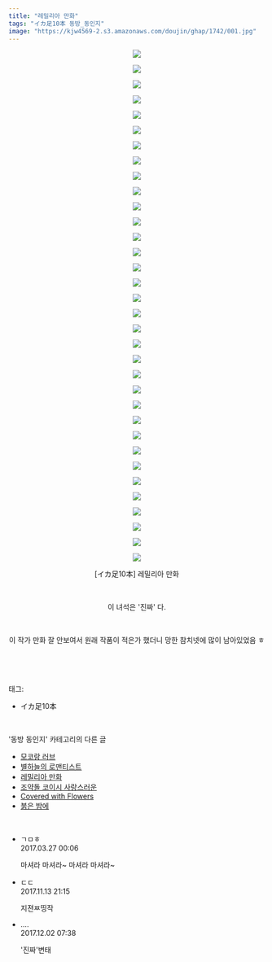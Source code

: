 ```yaml
---
title: "레밀리아 만화"
tags: "イカ足10本 동방_동인지"
image: "https://kjw4569-2.s3.amazonaws.com/doujin/ghap/1742/001.jpg"
---
```

<div class="article">
<p style="text-align: center; clear: none; float: none;"><img src="{{ site.imgserver9 }}/ghap/1742/001.jpg"/></p>
<p style="text-align: center; clear: none; float: none;"><img src="{{ site.imgserver9 }}/ghap/1742/002.jpg"/></p>
<p style="text-align: center; clear: none; float: none;"><img src="{{ site.imgserver9 }}/ghap/1742/003.jpg"/></p>
<p style="text-align: center; clear: none; float: none;"><img src="{{ site.imgserver9 }}/ghap/1742/004.jpg"/></p>
<p style="text-align: center; clear: none; float: none;"><img src="{{ site.imgserver9 }}/ghap/1742/005.jpg"/></p>
<p style="text-align: center; clear: none; float: none;"><img src="{{ site.imgserver9 }}/ghap/1742/006.jpg"/></p>
<p style="text-align: center; clear: none; float: none;"><img src="{{ site.imgserver9 }}/ghap/1742/007.jpg"/></p>
<p style="text-align: center; clear: none; float: none;"><img src="{{ site.imgserver9 }}/ghap/1742/008.jpg"/></p>
<p style="text-align: center; clear: none; float: none;"><img src="{{ site.imgserver9 }}/ghap/1742/009.jpg"/></p>
<p style="text-align: center; clear: none; float: none;"><img src="{{ site.imgserver9 }}/ghap/1742/010.jpg"/></p>
<p style="text-align: center; clear: none; float: none;"><img src="{{ site.imgserver9 }}/ghap/1742/011.jpg"/></p>
<p style="text-align: center; clear: none; float: none;"><img src="{{ site.imgserver9 }}/ghap/1742/012.jpg"/></p>
<p style="text-align: center; clear: none; float: none;"><img src="{{ site.imgserver9 }}/ghap/1742/013.jpg"/></p>
<p style="text-align: center; clear: none; float: none;"><img src="{{ site.imgserver9 }}/ghap/1742/014.jpg"/></p>
<p style="text-align: center; clear: none; float: none;"><img src="{{ site.imgserver9 }}/ghap/1742/015.jpg"/></p>
<p style="text-align: center; clear: none; float: none;"><img src="{{ site.imgserver9 }}/ghap/1742/016.jpg"/></p>
<p style="text-align: center; clear: none; float: none;"><img src="{{ site.imgserver9 }}/ghap/1742/017.jpg"/></p>
<p style="text-align: center; clear: none; float: none;"><img src="{{ site.imgserver9 }}/ghap/1742/018.jpg"/></p>
<p style="text-align: center; clear: none; float: none;"><img src="{{ site.imgserver9 }}/ghap/1742/019.jpg"/></p>
<p style="text-align: center; clear: none; float: none;"><img src="{{ site.imgserver9 }}/ghap/1742/020.jpg"/></p>
<p style="text-align: center; clear: none; float: none;"><img src="{{ site.imgserver9 }}/ghap/1742/021.jpg"/></p>
<p style="text-align: center; clear: none; float: none;"><img src="{{ site.imgserver9 }}/ghap/1742/022.jpg"/></p>
<p style="text-align: center; clear: none; float: none;"><img src="{{ site.imgserver9 }}/ghap/1742/023.jpg"/></p>
<p style="text-align: center; clear: none; float: none;"><img src="{{ site.imgserver9 }}/ghap/1742/024.jpg"/></p>
<p style="text-align: center; clear: none; float: none;"><img src="{{ site.imgserver9 }}/ghap/1742/025.jpg"/></p>
<p style="text-align: center; clear: none; float: none;"><img src="{{ site.imgserver9 }}/ghap/1742/026.jpg"/></p>
<p style="text-align: center; clear: none; float: none;"><img src="{{ site.imgserver9 }}/ghap/1742/027.jpg"/></p>
<p style="text-align: center; clear: none; float: none;"><img src="{{ site.imgserver9 }}/ghap/1742/028.jpg"/></p>
<p style="text-align: center; clear: none; float: none;"><img src="{{ site.imgserver9 }}/ghap/1742/029.jpg"/></p>
<p style="text-align: center; clear: none; float: none;"><img src="{{ site.imgserver9 }}/ghap/1742/030.jpg"/></p>
<p style="text-align: center; clear: none; float: none;"><img src="{{ site.imgserver9 }}/ghap/1742/031.jpg"/></p>
<p style="text-align: center; clear: none; float: none;"><img src="{{ site.imgserver9 }}/ghap/1742/032.jpg"/></p>
<p style="text-align: center; clear: none; float: none;"><img src="{{ site.imgserver9 }}/ghap/1742/033.jpg"/></p>
<p style="text-align: center; clear: none; float: none;"><img src="{{ site.imgserver9 }}/ghap/1742/034.jpg"/></p>
<p style="text-align: center; clear: none; float: none;">[イカ足10本] 레밀리아 만화</p>
<p style="text-align: center; clear: none; float: none;"><br/></p>
<p style="text-align: center; clear: none; float: none;">이 녀석은 '진짜' 다.</p>
<p style="text-align: center; clear: none; float: none;"><br/></p>
<p style="text-align: center; clear: none; float: none;">이 작가 만화 잘 안보여서 원래 작품이 적은가 했더니 망한 참치넷에 많이 남아있었음 ㅎ</p>
<p><br/></p>
</div><br/>
<div class="tagTrail">
<p>태그: </p>
<ul>
<li>イカ足10本</li>
</ul>
</div><br/>
<div class="another">
<p>'동방 동인지' 카테고리의 다른 글</p>
<ul>
<li><a href="/ghap_1746">모코랑 러브</a></li>
<li><a href="/ghap_1744">별하늘의 로맨티스트</a></li>
<li><a href="/ghap_1742">레밀리아 만화</a></li>
<li><a href="/ghap_1741">조약돌 코이시 사랑스러운</a></li>
<li><a href="/ghap_1739">Covered with Flowers</a></li>
<li><a href="/ghap_1738">붉은 밤에</a></li>
</ul>
</div><br/>
<div class="cb_module cb_fluid">
<div class="cb_wrt cb_profile">
<div class="comment">
<ul>
<li class="cb_thumb_off" id="comment14949905">
<div class="cb_comment_area">
<div class="cb_info_area">
<div class="cb_section">
<span class="cb_nick_name">ㄱㅁㅎ</span>
</div>
<div class="cb_section">
<span class="cb_date">2017.03.27 00:06 </span>
</div>
</div>
<div class="cb_dsc_comment">
<p class="cb_dsc">
											마셔라 마셔라~ 마셔라 마셔라~
										</p>
</div>
</div></li>
<li class="cb_thumb_off" id="comment15128681">
<div class="cb_comment_area">
<div class="cb_info_area">
<div class="cb_section">
<span class="cb_nick_name">ㄷㄷ</span>
</div>
<div class="cb_section">
<span class="cb_date">2017.11.13 21:15 </span>
</div>
</div>
<div class="cb_dsc_comment">
<p class="cb_dsc">
											지젼ㅉ띵작
										</p>
</div>
</div></li>
<li class="cb_thumb_off" id="comment15142746">
<div class="cb_comment_area">
<div class="cb_info_area">
<div class="cb_section">
<span class="cb_nick_name">....</span>
</div>
<div class="cb_section">
<span class="cb_date">2017.12.02 07:38 </span>
</div>
</div>
<div class="cb_dsc_comment">
<p class="cb_dsc">
											'진짜'변태
										</p>
</div>
</div></li>
</ul>
</div>
</div><!-- commentList close -->
</div><br/>
